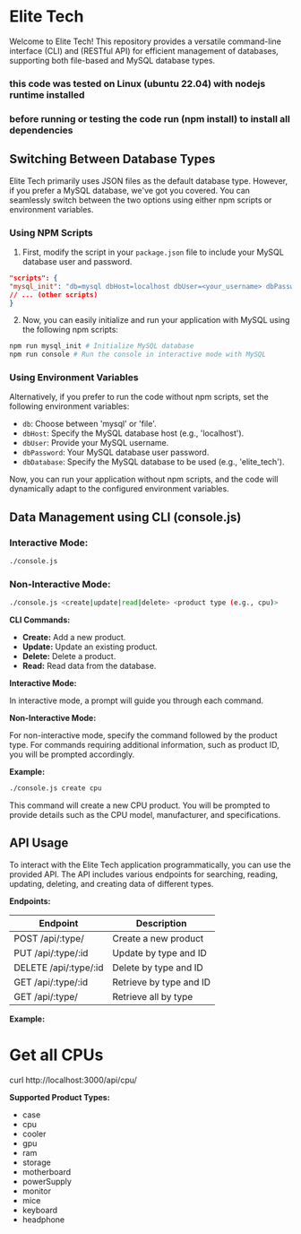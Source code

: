 # Elite Tech

Welcome to Elite Tech! This repository provides a versatile command-line interface (CLI) and (RESTful API) for efficient management of databases, supporting both file-based and MySQL database types.

### this code was tested on Linux (ubuntu 22.04) with nodejs runtime installed

### before running or testing the code run (npm install) to install all dependencies

## Switching Between Database Types

Elite Tech primarily uses JSON files as the default database type. However, if you prefer a MySQL database, we've got you covered. You can seamlessly switch between the two options using either npm scripts or environment variables.

### Using NPM Scripts

1. First, modify the script in your `package.json` file to include your MySQL database user and password.

```json
"scripts": {
"mysql_init": "db=mysql dbHost=localhost dbUser=<your_username> dbPassword=<your_password> dbDatabase=elite_tech node ./models/database/sql/database.cjs",
// ... (other scripts)
}
```

2. Now, you can easily initialize and run your application with MySQL using the following npm scripts:

```sh
npm run mysql_init # Initialize MySQL database
npm run console # Run the console in interactive mode with MySQL
```

### Using Environment Variables

Alternatively, if you prefer to run the code without npm scripts, set the following environment variables:

- `db`: Choose between 'mysql' or 'file'.
- `dbHost`: Specify the MySQL database host (e.g., 'localhost').
- `dbUser`: Provide your MySQL username.
- `dbPassword`: Your MySQL database user password.
- `dbDatabase`: Specify the MySQL database to be used (e.g., 'elite_tech').

Now, you can run your application without npm scripts, and the code will dynamically adapt to the configured environment variables.

## Data Management using CLI (console.js)

### Interactive Mode:

```sh
./console.js
```

### Non-Interactive Mode:

```sh
./console.js <create|update|read|delete> <product type (e.g., cpu)>
```

**CLI Commands:**

- **Create:** Add a new product.
- **Update:** Update an existing product.
- **Delete:** Delete a product.
- **Read:** Read data from the database.

**Interactive Mode:**

In interactive mode, a prompt will guide you through each command.

**Non-Interactive Mode:**

For non-interactive mode, specify the command followed by the product type. For commands requiring additional information, such as product ID, you will be prompted accordingly.

**Example:**

```sh
./console.js create cpu
```

This command will create a new CPU product. You will be prompted to provide details such as the CPU model, manufacturer, and specifications.

## API Usage

To interact with the Elite Tech application programmatically, you can use the provided API. The API includes various endpoints for searching, reading, updating, deleting, and creating data of different types.

**Endpoints:**

| Endpoint                   | Description                                   |
| -------------------------- | --------------------------------------------- | 
| POST /api/:type/              | Create a new product                          |
| PUT /api/:type/:id            | Update by type and ID                         |
| DELETE /api/:type/:id         | Delete by type and ID                         |
| GET /api/:type/:id            | Retrieve by type and ID                                   |
| GET /api/:type/               | Retrieve all by type




**Example:**

# Get all CPUs

curl http://localhost:3000/api/cpu/

**Supported Product Types:**

- case
- cpu
- cooler
- gpu
- ram
- storage
- motherboard
- powerSupply
- monitor
- mice
- keyboard
- headphone
